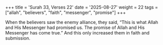 +++
title = 'Surah 33, Verses 22'
date = '2025-08-27'
weight = 22
tags = ["allah", "believers", "faith", "messenger", "promise"]
+++

When the believers saw the enemy alliance, they said, “This is what Allah and His Messenger had promised us. The promise of Allah and His Messenger has come true.” And this only increased them in faith and submission.